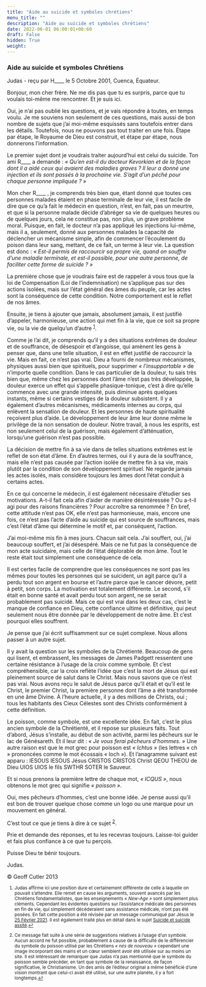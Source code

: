 ```yaml
---
title: "Aide au suicide et symboles chrétiens"
menu_title: ""
description: "Aide au suicide et symboles chrétiens"
date: 2022-06-01 06:00:01+00:60
draft: False
hidden: True
weight:
---
```

### Aide au suicide et symboles Chrétiens

Judas - reçu par H____ le 5 Octobre 2001, Cuenca, Équateur.

Bonjour, mon cher frère. Ne me dis pas que tu es surpris, parce que tu voulais toi-même me rencontrer. Et je suis ici.

Oui, je n’ai pas oublié les questions, et je vais répondre à toutes, en temps voulu. Je me souviens non seulement de ces questions, mais aussi de bon nombre de sujets que j’ai moi-même esquissés sans toutefois entrer dans les détails. Toutefois, nous ne pouvons pas tout traiter en une fois. Étape par étape, le Royaume de Dieu est construit, et étape par étape, nous donnerons l’information.

Le premier sujet dont je voudrais traiter aujourd’hui est celui du suicide. Ton ami R____ a demandé : *« Qu’en est-il du docteur Kevorkian et de la façon dont il a aidé ceux qui avaient des maladies graves ? Il leur a donné une injection et ils sont passés à la prochaine vie. S’agit d’un péché pour chaque personne impliquée ? »*

Mon cher R____ , je comprends très bien que, étant donné que toutes ces personnes malades étaient en phase terminale de leur vie, il est facile de dire que ce qu’a  fait le médecin en question, n’est, en fait, pas un meurtre, et que si la personne malade décide d’abréger sa vie de quelques heures ou de quelques jours, cela ne constitue pas, non plus, un grave problème moral. Puisque, en fait, le docteur n’a pas appliqué les injections lui-même, mais il a, seulement, donné aux personnes malades la capacité de déclencher un mécanisme simple, afin de commencer l’écoulement du poison dans leur sang, mettant, de ce fait, un terme à leur vie. La question est donc : *« Est-il permis de raccourcir sa propre vie, quand on souffre d’une maladie terminale, et est-il possible, pour une autre personne, de faciliter cette forme de suicide ? »*

La première chose que je voudrais faire est de rappeler à vous tous que la loi de Compensation (Loi de l’indemnisation) ne s’applique pas sur des actions isolées, mais sur l’état général des âmes du peuple, car les actes sont la conséquence de cette condition. Notre comportement est le reflet de nos âmes.

Ensuite, je tiens à ajouter que jamais, absolument jamais, il est justifié d’appeler, harmonieuse, une action qui met fin à la vie, que ce soit sa propre vie, ou la vie de quelqu’un d’autre <sup id="a1">[1](#f1)</sup>.

Comme je l’ai dit, je comprends qu’il y a des situations extrêmes de douleur et de souffrance, de désespoir et d’angoisse, qui amènent les gens à penser que, dans une telle situation, il est en effet justifié de raccourcir la vie. Mais en fait, ce n’est pas vrai. Dieu a fourni de nombreux mécanismes, physiques aussi bien que spirituels, pour supprimer *« l’insupportable »* de n’importe quelle condition. Dans le cas particulier de la douleur, tu sais très bien que, même chez les personnes dont l’âme n’est pas très développée, la douleur exerce un effet qui s’appelle phasique-tonique, c’est à dire qu’elle commence avec une grande intensité, puis diminue après quelques instants, même si certains vestiges de la douleur subsistent. Il y a également d’autres mécanismes, médicaments internes au corps, qui enlèvent la sensation de douleur. Et les personnes de haute spiritualité reçoivent plus d’aide. Le développement de leur âme leur donne même le privilège de la non sensation de douleur. Notre travail, à nous les esprits, est non seulement celui de la guérison, mais également d’atténuation, lorsqu’une guérison n’est pas possible.

La décision de mettre fin à sa vie dans de telles situations extrêmes est le reflet de son état d’âme. En d’autres termes, oui il y aura de la souffrance, mais elle n’est pas causée par l’action isolée de mettre fin à sa vie, mais plutôt par la condition de son développement spirituel. Ne regarde jamais les actes isolés, mais considère toujours les âmes dont l’état conduit à certains actes.

En ce qui concerne le médecin, il est également nécessaire d’étudier ses motivations. A-t-il fait cela afin d’aider de manière désintéressée ? Ou a-t-il agi pour des raisons financières ? Pour accroître sa renommée ? En bref, cette attitude n’est pas OK, elle n’est pas harmonieuse, mais, encore une fois, ce n’est pas l’acte d’aide au suicide qui est source de souffrances, mais c’est l’état d’âme qui détermine le motif et, par conséquent, l’action.

J’ai moi-même mis fin à mes jours. Chacun sait cela. J’ai souffert, oui, j’ai beaucoup souffert, et j’ai désespéré. Mais ce ne fut pas la conséquence de mon acte suicidaire, mais celle de l’état déplorable de mon âme. Tout le reste était tout simplement une conséquence de cela.

Il est certes facile de comprendre que les conséquences ne sont pas les mêmes pour toutes les personnes qui se suicident, un agit parce qu’il a perdu tout son argent en bourse et l’autre parce que le cancer dévore, petit à petit, son corps. La motivation est totalement différente. Le second, s’il était en bonne santé et avait perdu tout son argent, ne se serait probablement pas suicidé. Mais ce qui est vrai dans les deux cas, c’est le manque de confiance en Dieu, cette confiance ultime et définitive, qui peut seulement nous être donnée par le développement de notre âme. Et c’est pourquoi elles souffrent.

Je pense que j’ai écrit suffisamment sur ce sujet complexe. Nous allons passer à un autre sujet.

Il y avait la question sur les symboles de la Chrétienté. Beaucoup de gens qui lisent, et embrassent, les messages de James Padgett ressentent une certaine résistance à l’usage de la croix comme symbole. Et c’est compréhensible, car la croix reflète l’idée que c’est la mort de Jésus qui est pleinement source de salut dans le Christ. Mais nous savons que ce n’est pas vrai. Nous avons reçu le salut de Jésus parce qu’il était et qu’il est le Christ, le premier Christ, la première personne dont l’âme a été transformée en une âme Divine. À l’heure actuelle, il y a des millions de Christs, oui ; tous les habitants des Cieux Célestes sont des Christs conformément à cette définition.

Le poisson, comme symbole, est une excellente idée. En fait, c’est le plus ancien symbole de la Chrétienté, et il repose sur plusieurs faits. Tout d’abord, Jésus s’installe, au début de son activité, parmi les pêcheurs sur le lac de Génésareth. Et il leur dit : *« Je vous ferai pêcheurs d’hommes. »* Une autre raison est que le mot grec pour poisson est *« Ichtus »* (les lettres « ch » prononcées comme le mot écossais « loch »). Et l’anagramme suivant est apparu : IESOUS IESOUS Jésus CRISTOS CRISTOS Christ QEOU THEOU de Dieu UIOS UIOS le fils SWTHR SOTER le Sauveur.

Et si nous prenons la première lettre de chaque mot, *« ICQUS »*, nous obtenons le mot grec qui signifie *« poisson »*.

Oui, mes pêcheurs d’hommes, c’est une bonne idée. Je pense aussi qu’il est bon de trouver quelque chose comme un logo ou une marque pour un mouvement en général.

C’est tout ce que je tiens à dire à ce sujet <sup id="a2">[2](#f2)</sup>.

Prie et demande des réponses, et tu les recevras toujours. Laisse-toi guider et fais plus confiance à ce que tu perçois.

Puisse Dieu te bénir toujours.

Judas.

© Geoff Cutler 2013
<small>

1. <large id="f1"> Judas affirme ici une position dure et certainement différente de celle à laquelle on pouvait s’attendre. Elle remet en cause les arguments, souvent avancés par les Chrétiens fondamentalistes, que les enseignements *« New-Age »* sont simplement plus cléments. Cependant les évidentes questions sur l’assistance médicale des personnes en fin de vie, qui simplement décéderaient sans assistance médicale, n’ont pas été posées. En fait cette position a été révisée par un message communiqué par Jésus le [25 Février 2021](/fr-contemporary-messages/fr-contemporary-messages-by-date-order/fr-contemporary-messages-2021/fr-2021-2-25-1-af-jesus/). Il est également traité plus en détail dans le sujet [Suicide et suicide assité](/7-fr-life-after-death/7-6-fr-suicide-and-assisted-suicide/).[↩](#a1)

2. <large id="f2"> Ce  message fait suite à une série de suggestions relatives à l’usage d’un symbole. Aucun accord ne fut possible, probablement à cause de la difficulté de le différencier du symbole du poisson utilisé par les Chrétiens *« nés de nouveau »* cependant une image incorporant des mains et un cœur semblent avoir été utilisée sur au moins un site.  Il est intéressant de remarquer que Judas n’a pas mentionné que le symbole du poisson semble précéder, en tant que symbole de la renaissance, de façon significative, le Christianisme. Un des amis de l’éditeur original a même bénéficié d’une vision montrant que  celui-ci avait été utilisé, sur une autre planète, il y a fort longtemps.[↩](#a2)
